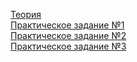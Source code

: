 [Теория](https://maxdevnew.github.io/Brotherhood_of_Coders/Theory/part1-theory.txt)  
[Практическое задание №1](https://maxdevnew.github.io/Brotherhood_of_Coders/Practice-1/index.html)  
[Практическое задание №2](https://maxdevnew.github.io/Brotherhood_of_Coders/Practice-2/index.html)  
[Практическое задание №3](https://maxdevnew.github.io/Brotherhood_of_Coders/Practice-3/index.html)
